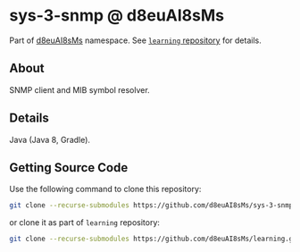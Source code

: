 # sys-3-snmp @ d8euAI8sMs

Part of [d8euAI8sMs](https://github.com/d8euAI8sMs) namespace. See [`learning` repository](https://github.com/d8euAI8sMs/learning) for details.

## About

SNMP client and MIB symbol resolver.

## Details

Java (Java 8, Gradle).

## Getting Source Code

Use the following command to clone this repository:

```sh
git clone --recurse-submodules https://github.com/d8euAI8sMs/sys-3-snmp.git
```

or clone it as part of `learning` repository:

```sh
git clone --recurse-submodules https://github.com/d8euAI8sMs/learning.git
```
